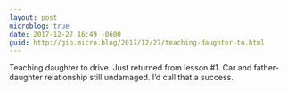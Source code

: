 ```yaml
---
layout: post
microblog: true
date: 2017-12-27 16:49 -0600
guid: http://gio.micro.blog/2017/12/27/teaching-daughter-to.html
---
```

Teaching daughter to drive. Just returned from lesson #1. Car and father-daughter relationship still undamaged. I’d call that a success. 
